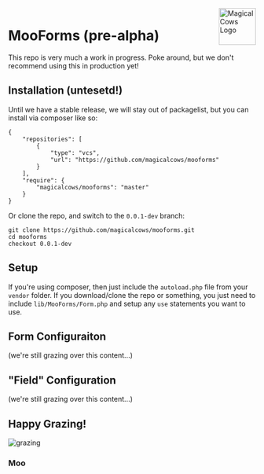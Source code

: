 <div style="float:right"><a href="http://www.magicalcows.com" target="_blank"><img src="http://www.magicalcows.com/img/magicalcows-logo-sm.jpg" alt="Magical Cows Logo" height="75" /></a>
</div>

# MooForms (pre-alpha)
This repo is very much a work in progress.  Poke around, but we don't recommend using this in production yet!

## Installation (untesetd!)
Until we have a stable release, we will stay out of packagelist, but you can install via composer like so:

    {
        "repositories": [
            {
                "type": "vcs",
                "url": "https://github.com/magicalcows/mooforms"
            }
        ],
        "require": {
            "magicalcows/mooforms": "master"
        }
    }

Or clone the repo, and switch to the `0.0.1-dev` branch:

    git clone https://github.com/magicalcows/mooforms.git
    cd mooforms
    checkout 0.0.1-dev

## Setup

If you're using composer, then just include the `autoload.php` file from your `vendor` folder.
If you download/clone the repo or something, you just need to include `lib/MooForms/Form.php` and setup any `use` statements you
want to use.

## Form Configuraiton

(we're still grazing over this content...)

## "Field" Configuration

(we're still grazing over this content...)

## Happy Grazing!

![grazing](http://images.fineartamerica.com/images-medium-large/beef-cattle-grazing-in-pasture-inga-spence-and-photo-researchers-.jpg "mooooo")

### Moo

